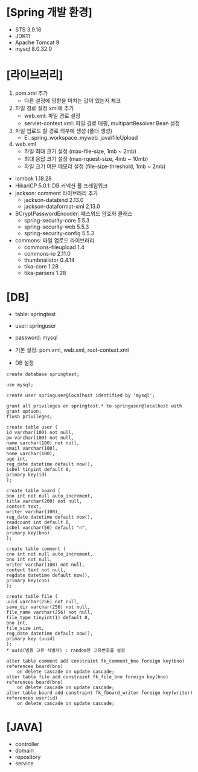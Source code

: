 # [Spring 개발 환경]
- STS 3.9.18
- JDK11
- Apache Tomcat 9
- mysql 8.0.32.0

# [라이브러리]
1. pom.xml 추가
	- 다른 설정에 영향을 미치는 값이 있는지 체크
2. 파일 경로 설정 xml에 추가
	- web.xml: 파일 경로 설정
	- servlet-context.xml: 파일 경로 매핑, multipartResolver Bean 설정
3. 파일 업로드 할 경로 외부에 생성 (폴더 생성)
	- E:\_spring_workspace\_myweb\_java\fileUpload
4. web.xml 
	- 파일 최대 크기 설정 (max-file-size, 1mb ~ 2mb) 
	- 최대 응답 크기 설정 (max-rquest-size, 4mb ~ 10mb)
	- 파일 크기 여분 메모리 설정 (file-size-threshold, 1mb ~ 2mb)
- lombok 1.18.28
- HikariCP 5.0.1: DB 커넥션 풀 프레임워크
- jackson: comment 라이브러리 추가
	- jackson-databind 2.13.0
	- jackson-dataformat-xml  2.13.0
- BCryptPasswordEncoder: 패스워드 암호화 클래스
	- spring-security-core 5.5.3
	- spring-security-web 5.5.3
	- spring-security-config 5.5.3
- commons: 파일 업로드 라이브러리
	- commons-fileupload 1.4
	- commons-io 2.11.0
	- thumbnailator 0.4.14
	- tika-core 1.28
	- tika-parsers 1.28

# [DB]
- table: springtest
- user: springuser
- password: mysql

- 기본 설정: pom.xml, web.xml, root-context.xml
- DB 설정
```
create database springtest;

use mysql;

create user springuser@localhost identified by 'mysql';

grant all privileges on springtest.* to springuser@localhost with grant option;
flush privileges;

create table user (
id varchar(100) not null,
pw varchar(100) not null,
name varchar(100) not null,
email varchar(100),
home varchar(100),
age int,
reg_date datetime default now(),
isDel tinyint default 0,
primary key(id)
);

create table board (
bno int not null auto_increment,
title varchar(200) not null,
content text,
writer varchar(100),
reg_date datetime default now(),
readcount int default 0,
isDel varchar(50) default "n",
primary key(bno)
);

create table comment (
cno int not null auto_increment,
bno int not null,
writer varchar(100) not null,
content text not null,
regdate datetime default now(),
primary key(cno)
);

create table file (
uuid varchar(256) not null,
save_dir varchar(256) not null,
file_name varchar(256) not null,
file_type tinyint(1) default 0,
bno int,
file_size int,
reg_date datetime default now(),
primary key (uuid)
);
* uuid(범용 고유 식별자) : random한 고유번호를 설정

alter table comment add constraint fk_comment_bno foreign key(bno) references board(bno) 
	on delete cascade on update cascade;
alter table file add constraint fk_file_bno foreign key(bno) references board(bno)
	on delete cascade on update cascade;
alter table board add constraint fk_fboard_writer foreign key(writer) references user(id)
	on delete cascade on update cascade;
```

# [JAVA]
- controller
- domain
- repository
- service
